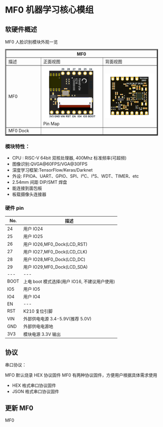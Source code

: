 # MF0 机器学习核心模组

## 软硬件概述

MF0 人脸识别模块外观一览

<table border="3">
    <tr>
        <th colspan=3>MF0</th>
    </tr>
    <tr>
        <td width="100">描述</td>
        <td>正面视图</td>
        <td>背面视图</td>
    </tr>
    <tr>
        <td  width="100">MF0</td>
        <td>
            <img src="../../assets/mf_module/mf0_mf0dock/mf0_pin_map.png" width="600" alt="MF0 正面">
            Pin Map</br>
        </td>
        <td>
            <img src="../../assets/mf_module/mf0_mf0dock/mf0_buttom.png" width="600" alt="MF0 背面视图">
        </td>
    </tr>
    <tr>
        <td>MF0 Dock</td>
        <td>
            <!-- <img src="../assets/mf_module/mf1_bottom_v2(nand).png" width="600" alt="MF1(NAND Flash) 背面视图"> -->
        </td>
        <td>
        </td>
    </tr>
</table>

### 模块特性：

- CPU : RISC-V 64bit 双核处理器, 400Mhz 标准频率(可超频)
- 图像识别:QVGA@60FPS/VGA@30FPS
- 深度学习框架:TensorFlow/Keras/Darknet
- 外设: FPIOA、UART、GPIO、SPI、I²C、I²S、WDT、TIMER、etc
- 2.54mm 间距 DIP/SMT 焊盘
- 能连接到面包板
- 板载摄像头连接器

### 硬件 pin

| No. | 描述 |
| --- | --- |
| 24 | 用户 IO24 |
| 25 | 用户 IO25 |
| 26 | 用户 IO26,MF0_Dock(LCD_RST) |
| 27 | 用户 IO27,MF0_Dock(LCD_CLK) |
| 28 | 用户 IO28,MF0_Dock(LCD_DC) |
| 29 | 用户 IO29,MF0_Dock(LCD_SDA) |
| ---  | --- |
| BOOT | 上电 boot 模式选择(用户 IO16, 不建议用户使用) |
| IO5  | 用户 IO5 |
| IO4  | 用户 IO4 |
| EN   | --- |
| RST  | K210 复位引脚 |
| VIN  | 外部供电电源 3.4-5.9V(推荐 5.0V) |
| GND  | 外部供电电源地 |
| 3V3  | 模块电源 3.3V 输出 |

## 协议

串口协议：

MFO 默认烧录 HEX 协议固件
MF0 有两种协议固件，方便用户根据具体需求使用

- HEX 格式串口协议固件
- JSON 格式串口协议固件

## 更新 MF0

MF0
